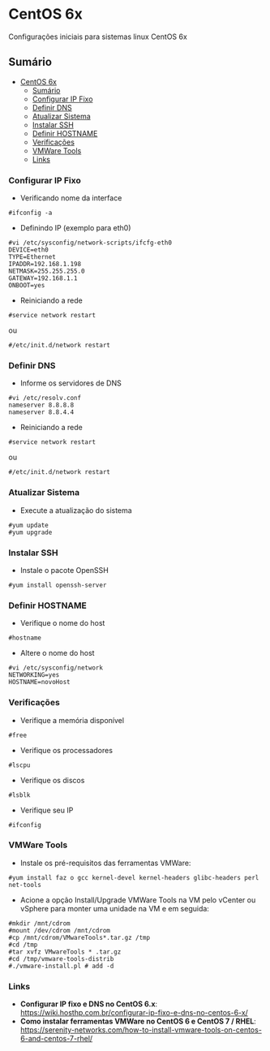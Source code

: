 # CentOS 6x
Configurações iniciais para sistemas linux CentOS 6x

## Sumário
- [CentOS 6x](#centos-6x)
  - [Sumário](#sumário)
   - [Configurar IP Fixo](#configurar-ip-fixo)
   - [Definir DNS](#definir-dns)
   - [Atualizar Sistema](#atualizar-sistema)
   - [Instalar SSH](#instalar-ssh)
   - [Definir HOSTNAME](#definir-hostname)   
   - [Verificações](#verificações)   
   - [VMWare Tools](#vmware-tools)   
   - [Links](#links)

### Configurar IP Fixo
  - Verificando nome da interface
```
#ifconfig -a
```
  - Definindo IP (exemplo para eth0)
```
#vi /etc/sysconfig/network-scripts/ifcfg-eth0
DEVICE=eth0
TYPE=Ethernet
IPADDR=192.168.1.198
NETMASK=255.255.255.0
GATEWAY=192.168.1.1
ONBOOT=yes
```	
 - Reiniciando a rede
```
#service network restart
```
ou
``` 
#/etc/init.d/network restart
```
### Definir DNS
 - Informe os servidores de DNS
``` 
#vi /etc/resolv.conf
nameserver 8.8.8.8
nameserver 8.8.4.4
```
 - Reiniciando a rede
```
#service network restart
```
ou
``` 
#/etc/init.d/network restart
```
### Atualizar Sistema
 - Execute a atualização do sistema
``` 
#yum update
#yum upgrade
```

### Instalar SSH
 - Instale o pacote OpenSSH
``` 
#yum install openssh-server
```
### Definir HOSTNAME
 - Verifique o nome do host
``` 
#hostname
```
 - Altere o nome do host
``` 
#vi /etc/sysconfig/network
NETWORKING=yes
HOSTNAME=novoHost
```
### Verificações
 - Verifique a memória disponível
``` 
#free
```
 - Verifique os processadores
``` 
#lscpu
```
 - Verifique os discos
``` 
#lsblk
```
 - Verifique seu IP
``` 
#ifconfig
```
### VMWare Tools
 - Instale os pré-requisitos das ferramentas VMWare:
``` 
#yum install faz o gcc kernel-devel kernel-headers glibc-headers perl net-tools
```
 - Acione a opção Install/Upgrade VMWare Tools na VM pelo vCenter ou vSphere para monter uma unidade na VM e em seguida:
``` 
#mkdir /mnt/cdrom
#mount /dev/cdrom /mnt/cdrom
#cp /mnt/cdrom/VMwareTools*.tar.gz /tmp
#cd /tmp
#tar xvfz VMwareTools * .tar.gz
#cd /tmp/vmware-tools-distrib
#./vmware-install.pl # add -d
```

### Links
- **Configurar IP fixo e DNS no CentOS 6.x**: https://wiki.hosthp.com.br/configurar-ip-fixo-e-dns-no-centos-6-x/
- **Como instalar ferramentas VMWare no CentOS 6 e CentOS 7 / RHEL**: https://serenity-networks.com/how-to-install-vmware-tools-on-centos-6-and-centos-7-rhel/
